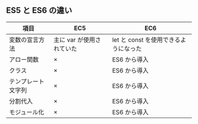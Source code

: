 ## ES5 と ES6 の違い

| 項目               | EC5                       | EC6                                   |
| ------------------ | ------------------------- | ------------------------------------- |
| 変数の宣言方法     | 主に var が使用されていた | let と const を使用できるようになった |
| アロー関数         | ×                         | ES6 から導入                          |
| クラス             | ×                         | ES6 から導入                          |
| テンプレート文字列 | ×                         | ES6 から導入                          |
| 分割代入           | ×                         | ES6 から導入                          |
| モジュール化       | ×                         | ES6 から導入                          |

